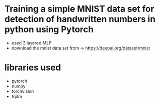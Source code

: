 # Training a simple MNIST data set for detection of handwritten numbers in python using Pytorch
- used 3 layered MLP
- download the mnist data set from -> https://deepai.org/dataset/mnist

# libraries used
- pytorch
- numpy
- torchvision
- tqdm
